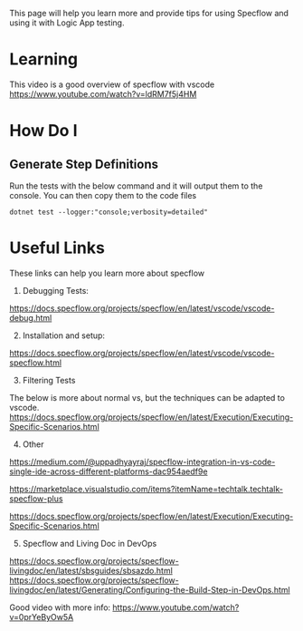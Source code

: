 This page will help you learn more and provide tips for using Specflow and using it with
Logic App testing.

# Learning
This video is a good overview of specflow with vscode
https://www.youtube.com/watch?v=ldRM7f5j4HM


# How Do I

## Generate Step Definitions

Run the tests with the below command and it will output them to the console.  You can then copy them to the code files

```
dotnet test --logger:"console;verbosity=detailed"
```




# Useful Links
These links can help you learn more about specflow

1) Debugging Tests:

https://docs.specflow.org/projects/specflow/en/latest/vscode/vscode-debug.html


2) Installation and setup:

https://docs.specflow.org/projects/specflow/en/latest/vscode/vscode-specflow.html

3) Filtering Tests

The below is more about normal vs, but the techniques can be adapted to vscode.
https://docs.specflow.org/projects/specflow/en/latest/Execution/Executing-Specific-Scenarios.html

4) Other

https://medium.com/@uppadhyayraj/specflow-integration-in-vs-code-single-ide-across-different-platforms-dac954aedf9e

https://marketplace.visualstudio.com/items?itemName=techtalk.techtalk-specflow-plus

https://docs.specflow.org/projects/specflow/en/latest/Execution/Executing-Specific-Scenarios.html

5) Specflow and Living Doc in DevOps

https://docs.specflow.org/projects/specflow-livingdoc/en/latest/sbsguides/sbsazdo.html
https://docs.specflow.org/projects/specflow-livingdoc/en/latest/Generating/Configuring-the-Build-Step-in-DevOps.html

Good video with more info:
https://www.youtube.com/watch?v=0prYeByOw5A